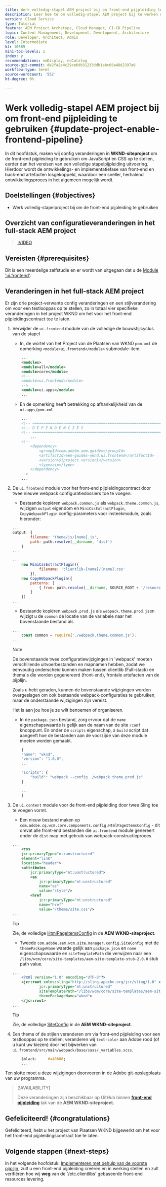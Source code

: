 ```yaml
---
title: Werk volledig-stapel AEM project bij om front-end pijpleiding te gebruiken
description: Leer hoe te om volledig-stapel AEM project bij te werken om het voor de front-end pijpleiding toe te laten, zodat bouwt het slechts en stelt de front-end artefacten op.
version: Cloud Service
type: Tutorial
feature: AEM Project Archetype, Cloud Manager, CI-CD Pipeline
topic: Content Management, Development, Development, Architecture
role: Developer, Architect, Admin
level: Intermediate
kt: 10689
mini-toc-levels: 1
index: y
recommendations: noDisplay, noCatalog
source-git-commit: de2fa2e4c29ce6db31233ddb1abc66a48d2397a6
workflow-type: tm+mt
source-wordcount: '552'
ht-degree: 0%

---
```



# Werk volledig-stapel AEM project bij om front-end pijpleiding te gebruiken {#update-project-enable-frontend-pipeline}

In dit hoofdstuk, maken wij config veranderingen in __WKND-siteproject__ om de front-end pijpleiding te gebruiken om JavaScript en CSS op te stellen, eerder dan het vereisen van een volledige stapelpijpleiding uitvoering. Hierdoor wordt de ontwikkelings- en implementatiefase van front-end en back-end artefacten losgekoppeld, waardoor een sneller, herhalend ontwikkelingsproces in het algemeen mogelijk wordt.

## Doelstellingen {#objectives}

* Werk volledig-stapelproject bij om de front-end pijpleiding te gebruiken

## Overzicht van configuratieveranderingen in het full-stack AEM project

>[!VIDEO](https://video.tv.adobe.com/v/3409419/)

## Vereisten {#prerequisites}

Dit is een meerdelige zelfstudie en er wordt van uitgegaan dat u de [Module &#39;ui.frontend&#39;](./review-uifrontend-module.md).


## Veranderingen in het full-stack AEM project

Er zijn drie project-verwante config veranderingen en een stijlverandering om voor een testlooppas op te stellen, zo in totaal vier specifieke veranderingen in het project WKND om het voor het front-end pijpleidingscontract toe te laten.

1. Verwijder de `ui.frontend` module van de volledige de bouwstijlcyclus van de stapel

   * In, de wortel van het Project van de Plaatsen van WKND `pom.xml` de opmerking `<module>ui.frontend</module>` submodule-item.

   ```xml
       ...
       <modules>
       <module>all</module>
       <module>core</module>
       <!--
       <module>ui.frontend</module>
       -->                
       <module>ui.apps</module>
       ...
   ```

   * En de opmerking heeft betrekking op afhankelijkheid van de `ui.apps/pom.xml`

   ```xml
       ...
       <!-- ====================================================================== -->
       <!-- D E P E N D E N C I E S                                                -->
       <!-- ====================================================================== -->
           ...
       <!--
           <dependency>
               <groupId>com.adobe.aem.guides</groupId>
               <artifactId>aem-guides-wknd.ui.frontend</artifactId>
               <version>${project.version}</version>
               <type>zip</type>
           </dependency>
       -->    
       ...
   ```

1. De `ui.frontend` module voor het front-end pijpleidingscontract door twee nieuwe webpack configuratiedossiers toe te voegen.

   * Bestaande kopiëren `webpack.common.js` als `webpack.theme.common.js`, wijzigen `output` eigendom en `MiniCssExtractPlugin`, `CopyWebpackPlugin` config-parameters voor insteekmodule, zoals hieronder:

   ```javascript
   ...
   output: {
           filename: 'theme/js/[name].js', 
           path: path.resolve(__dirname, 'dist')
       }
   ...
   
   ...
       new MiniCssExtractPlugin({
               filename: 'clientlib-[name]/[name].css'
           }),
       new CopyWebpackPlugin({
           patterns: [
               { from: path.resolve(__dirname, SOURCE_ROOT + '/resources'), to: './clientlib-site' }
           ]
       })
   ...
   ```

   * Bestaande kopiëren `webpack.prod.js` als `webpack.theme.prod.js`en wijzigt u de `common` de locatie van de variabele naar het bovenstaande bestand als

   ```javascript
   ...
       const common = require('./webpack.theme.common.js');
   ...
   ```

   >[!NOTE]
   >
   >De bovenstaande twee configuratiewijzigingen in &#39;webpack&#39; moeten verschillende uitvoerbestanden en mapnamen hebben, zodat we eenvoudig onderscheid kunnen maken tussen clientlib (Full-stack) en thema&#39;s die worden gegenereerd (front-end), frontale artefacten van de pijplijn.
   >
   >Zoals u hebt geraden, kunnen de bovenstaande wijzigingen worden overgeslagen om ook bestaande webpack-configuraties te gebruiken, maar de onderstaande wijzigingen zijn vereist.
   >
   >Het is aan jou hoe je ze wilt benoemen of organiseren.


   * In de `package.json` bestand, zorg ervoor dat de  `name` eigenschapswaarde is gelijk aan de naam van de site `/conf` knooppunt. En onder de `scripts` eigenschap, a `build` script dat aangeeft hoe de bestanden aan de voorzijde van deze module moeten worden gemaakt.

   ```javascript
       {
       "name": "wknd",
       "version": "1.0.0",
       ...
   
       "scripts": {
           "build": "webpack --config ./webpack.theme.prod.js"
       }
   
       ...
       }
   ```

1. De `ui.content` module voor de front-end pijpleiding door twee Sling toe te voegen vormt.

   * Een nieuw bestand maken op `com.adobe.cq.wcm.core.components.config.HtmlPageItemsConfig` - dit omvat alle front-end bestanden die `ui.frontend` module genereert onder de `dist` map met gebruik van webpack-constructieproces.

   ```xml
   ...
       <css
       jcr:primaryType="nt:unstructured"
       element="link"
       location="header">
       <attributes
           jcr:primaryType="nt:unstructured">
           <as
               jcr:primaryType="nt:unstructured"
               name="as"
               value="style"/>
           <href
               jcr:primaryType="nt:unstructured"
               name="href"
               value="/theme/site.css"/>
   ...
   ```

   >[!TIP]
   >
   >    Zie, de volledige [HtmlPageItemsConfig](https://github.com/adobe/aem-guides-wknd/blob/feature/frontend-pipeline/ui.content/src/main/content/jcr_root/conf/wknd/_sling_configs/com.adobe.cq.wcm.core.components.config.HtmlPageItemsConfig/.content.xml) in de __AEM WKND-siteproject__.


   * Tweede `com.adobe.aem.wcm.site.manager.config.SiteConfig` met de `themePackageName` waarde gelijk aan `package.json` en `name` eigenschapswaarde en `siteTemplatePath` die verwijzen naar een `/libs/wcm/core/site-templates/aem-site-template-stub-2.0.0` stub path value.

   ```xml
   ...
       <?xml version="1.0" encoding="UTF-8"?>
       <jcr:root xmlns:sling="http://sling.apache.org/jcr/sling/1.0" xmlns:jcr="http://www.jcp.org/jcr/1.0" xmlns:nt="http://www.jcp.org/jcr/nt/1.0"
               jcr:primaryType="nt:unstructured"
               siteTemplatePath="/libs/wcm/core/site-templates/aem-site-template-stub-2.0.0"
               themePackageName="wknd">
       </jcr:root>
   ...
   ```

   >[!TIP]
   >
   >    Zie, de volledige [SiteConfig](https://github.com/adobe/aem-guides-wknd/blob/feature/frontend-pipeline/ui.content/src/main/content/jcr_root/conf/wknd/_sling_configs/com.adobe.aem.wcm.site.manager.config.SiteConfig/.content.xml) in de __AEM WKND-siteproject__.

1. Een thema of de stijlen veranderen om via front-end pijpleiding voor een testlooppas op te stellen, veranderen wij `text-color` aan Adobe rood (of u kunt uw kiezen) door het bijwerken van `ui.frontend/src/main/webpack/base/sass/_variables.scss`.

   ```css
       $black:     #a40606;
       ...
   ```

Ten slotte moet u deze wijzigingen doorvoeren in de Adobe git-opslagplaats van uw programma.


>[!AVAILABILITY]
>
> Deze veranderingen zijn beschikbaar op GitHub binnen [__front-end pijpleiding__](https://github.com/adobe/aem-guides-wknd/tree/feature/frontend-pipeline) tak van de __AEM WKND-siteproject__.


## Gefeliciteerd! {#congratulations}

Gefeliciteerd, hebt u het project van Plaatsen WKND bijgewerkt om het voor het front-end pijpleidingscontract toe te laten.

## Volgende stappen {#next-steps}

In het volgende hoofdstuk: [Implementeren met behulp van de voorste pijplijn](create-frontend-pipeline.md), zult u een front-end pijpleiding creëren en in werking stellen en zult verifiëren hoe wij __weg__ van de &#39;/etc.clientlibs&#39; gebaseerde front-end resources levering.
